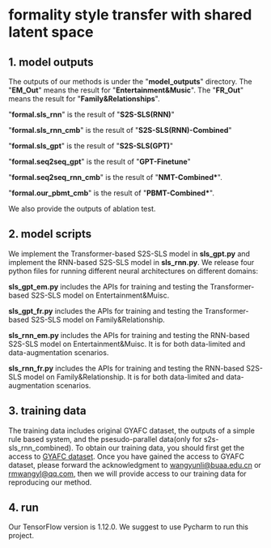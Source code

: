 # formality style transfer with shared latent space

## 1. model outputs

The outputs of our methods is under the "**model_outputs**" directory. The "**EM_Out**" means the result for "**Entertainment&Music**". The "**FR_Out**" means the result for "**Family&Relationships**".

"**formal.sls_rnn**" is the result of "**S2S-SLS(RNN)**"

"**formal.sls_rnn_cmb**" is the result of "**S2S-SLS(RNN)-Combined**"

"**formal.sls_gpt**" is the result of "**S2S-SLS(GPT)**"

"**formal.seq2seq_gpt**" is the result of "**GPT-Finetune**"

"**formal.seq2seq_rnn_cmb**" is the result of "**NMT-Combined\***".

"**formal.our_pbmt_cmb**" is the result of "**PBMT-Combined\***".

We also provide the outputs of ablation test.

## 2. model scripts

We implement the Transformer-based S2S-SLS model in **sls_gpt.py** and implement the RNN-based S2S-SLS model in **sls_rnn.py**.
We release four python files for running different neural architectures on different domains:

**sls_gpt_em.py** includes the APIs for training and testing the Transformer-based S2S-SLS model on Entertainment&Muisc.

**sls_gpt_fr.py** includes the APIs for training and testing the Transformer-based S2S-SLS model on Family&Relationship.

**sls_rnn_em.py** includes the APIs for training and testing the RNN-based S2S-SLS model on Entertainment&Muisc. 
It is for both data-limited and data-augmentation scenarios.

**sls_rnn_fr.py** includes the APIs for training and testing the RNN-based S2S-SLS model on Family&Relationship.
It is for both data-limited and data-augmentation scenarios.


## 3. training data<div id="contact"></div>

The training data includes original GYAFC dataset, the outputs of a simple rule based system, and the psesudo-parallel data(only for s2s-sls_rnn_combined). To obtain our training data, you should first get the access to [GYAFC dataset](https://github.com/raosudha89/GYAFC-corpus). Once you have gained the access to GYAFC dataset, please forward the acknowledgment to wangyunli@buaa.edu.cn or rmwangyl@qq.com, then we will provide access to our training data for reproducing our method. 

## 4. run

Our TensorFlow version is 1.12.0. We suggest to use Pycharm to run this project.

